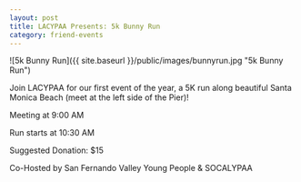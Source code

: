 ```yaml
---
layout: post
title: LACYPAA Presents: 5k Bunny Run
category: friend-events
---
```


![5k Bunny Run]({{ site.baseurl }}/public/images/bunnyrun.jpg "5k Bunny Run")

Join LACYPAA for our first event of the year, a 5K run along beautiful
Santa Monica Beach (meet at the left side of the Pier)!


Meeting at 9:00 AM


Run starts at 10:30 AM


Suggested Donation: $15


Co-Hosted by San Fernando Valley Young People & SOCALYPAA
